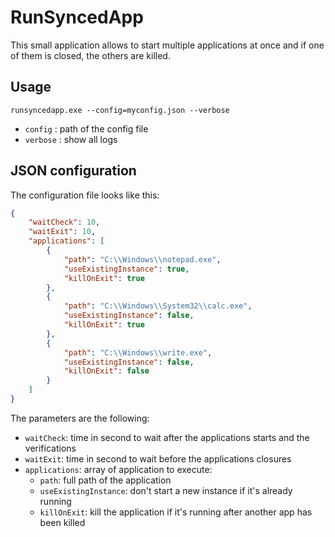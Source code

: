 # RunSyncedApp

This small application allows to start multiple applications at once and if one of them is closed, the others are killed.

## Usage

```shell
runsyncedapp.exe --config=myconfig.json --verbose
```

- `config` : path of the config file
- `verbose` : show all logs

## JSON configuration

The configuration file looks like this:

```json
{
    "waitCheck": 10,
    "waitExit": 10,
    "applications": [
        {
            "path": "C:\\Windows\\notepad.exe",
            "useExistingInstance": true,
            "killOnExit": true
        },
        {
            "path": "C:\\Windows\\System32\\calc.exe",
            "useExistingInstance": false,
            "killOnExit": true
        },
        {
            "path": "C:\\Windows\\write.exe",
            "useExistingInstance": false,
            "killOnExit": false
        }
    ]
}
```

The parameters are the following:

- `waitCheck`: time in second to wait after the applications starts and the verifications
- `waitExit`: time in second to wait before the applications closures
- `applications`: array of application to execute:
  - `path`: full path of the application
  - `useExistingInstance`: don't start a new instance if it's already running
  - `killOnExit`: kill the application if it's running after another app has been killed

